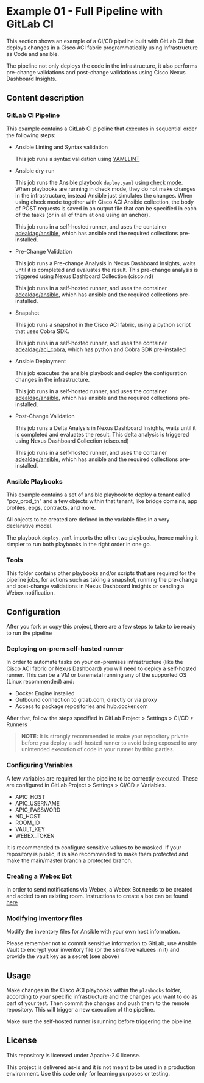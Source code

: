 # Example 01 - Full Pipeline with GitLab CI

This section shows an example of a CI/CD pipeline built with GitLab CI that deploys changes in a Cisco ACI fabric programmatically using Infrastructure as Code and ansible.

The pipeline not only deploys the code in the infrastructure, it also performs pre-change validations and post-change validations using Cisco Nexus Dashboard Insights.

## Content description

### GitLab CI Pipeline

This example contains a GitLab CI pipeline that executes in sequential order the following steps:

* Ansible Linting and Syntax validation

  This job runs a syntax validation using [YAMLLINT](https://yamllint.readthedocs.io/)
  
* Ansible dry-run

  This job runs the Ansible playbook `deploy.yaml` using [check mode](https://docs.ansible.com/ansible/latest/playbook_guide/playbooks_checkmode.html#using-check-mode). When playbooks are running in check mode, they do not make changes in the infrastructure, instead Ansible just simulates the changes. When using check mode together with Cisco ACI Ansible collection, the body of POST requests is saved in an output file that can be specified in each of the tasks (or in all of them at one using an anchor).
  
  This job runs in a self-hosted runner, and uses the container [adealdag/ansible](https://hub.docker.com/repository/docker/adealdag/ansible/general), which has ansible and the required collections pre-installed.
  
* Pre-Change Validation

  This job runs a Pre-change Analysis in Nexus Dashboard Insights, waits until it is completed and evaluates the result. This pre-change analysis is triggered using Nexus Dashboard Collection (cisco.nd)
  
  This job runs in a self-hosted runner, and uses the container [adealdag/ansible](https://hub.docker.com/r/adealdag/ansible), which has ansible and the required collections pre-installed.
  
* Snapshot

  This job runs a snapshot in the Cisco ACI fabric, using a python script that uses Cobra SDK. 
  
  This job runs in a self-hosted runner, and uses the container [adealdag/aci_cobra](https://hub.docker.com/r/adealdag/aci_cobra), which has python and Cobra SDK pre-installed
  
* Ansible Deployment

  This job executes the ansible playbook and deploy the configuration changes in the infrastructure.
  
  This job runs in a self-hosted runner, and uses the container [adealdag/ansible](https://hub.docker.com/r/adealdag/ansible), which has ansible and the required collections pre-installed.
  
* Post-Change Validation

  This job runs a Delta Analysis in Nexus Dashboard Insights, waits until it is completed and evaluates the result. This delta analysis is triggered using Nexus Dashboard Collection (cisco.nd)
  
  This job runs in a self-hosted runner, and uses the container [adealdag/ansible](https://hub.docker.com/r/adealdag/ansible), which has ansible and the required collections pre-installed.
  
### Ansible Playbooks
  
This example contains a set of ansible playbook to deploy a tenant called "pcv_prod_tn" and a few objects within that tenant, like bridge domains, app profiles, epgs, contracts, and more. 

All objects to be created are defined in the variable files in a very declarative model.

The playbook `deploy.yaml` imports the other two playbooks, hence making it simpler to run both playbooks in the right order in one go.

### Tools

This folder contains other playbooks and/or scripts that are required for the pipeline jobs, for actions such as taking a snapshot, running the pre-change and post-change validations in Nexus Dashboard Insights or sending a Webex notification.

## Configuration

After you fork or copy this project, there are a few steps to take to be ready to run the pipeline

### Deploying on-prem self-hosted runner

In order to automate tasks on your on-premises infrastructure (like the Cisco ACI fabric or Nexus Dashboard) you will need to deploy a self-hosted runner. This can be a VM or baremetal running any of the supported OS (Linux recommended) and:

* Docker Engine installed
* Outbound connection to gitlab.com, directly or via proxy
* Access to package repositories and hub.docker.com

After that, follow the steps specified in GitLab Project > Settings > CI/CD > Runners

> **NOTE:** It is strongly recommended to make your repository private before you deploy a self-hosted runner to avoid being exposed to any unintended execution of code in your runner by third parties.

### Configuring Variables

A few variables are required for the pipeline to be correctly executed. These are configured in GitLab Project > Settings > CI/CD > Variables.

* APIC_HOST
* APIC_USERNAME
* APIC_PASSWORD
* ND_HOST
* ROOM_ID
* VAULT_KEY
* WEBEX_TOKEN

It is recommended to configure sensitive values to be masked. If your repository is public, it is also recommended to make them protected and make the main/master branch a protected branch.

### Creating a Webex Bot

In order to send notifications via Webex, a Webex Bot needs to be created and added to an existing room. Instructions to create a bot can be found [here](https://developer.webex.com/docs/bots)

### Modifying inventory files

Modify the inventory files for Ansible with your own host information.

Please remember not to commit sensitive information to GitLab, use Ansible Vault to encrypt your inventory file (or the sensitive valuees in it) and provide the vault key as a secret (see above)

## Usage

Make changes in the Cisco ACI playbooks within the `playbooks` folder, according to your specific infrastructure and the changes you want to do as part of your test. Then commit the changes and push them to the remote repository. This will trigger a new execution of the pipeline.

Make sure the self-hosted runner is running before triggering the pipeline.

## License

This repository is licensed under Apache-2.0 license.

This project is delivered as-is and it is not meant to be used in a production environment. Use this code only for learning purposes or testing.

